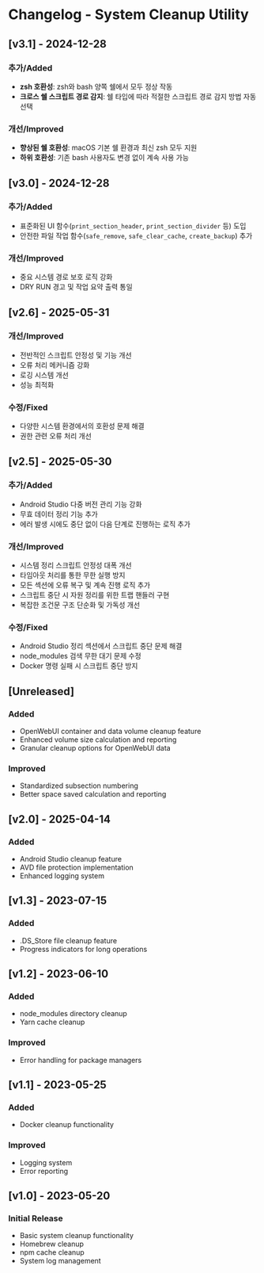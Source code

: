 # Changelog - System Cleanup Utility

## [v3.1] - 2024-12-28

### 추가/Added

- **zsh 호환성**: zsh와 bash 양쪽 쉘에서 모두 정상 작동
- **크로스 쉘 스크립트 경로 감지**: 쉘 타입에 따라 적절한 스크립트 경로 감지 방법 자동 선택

### 개선/Improved

- **향상된 쉘 호환성**: macOS 기본 쉘 환경과 최신 zsh 모두 지원
- **하위 호환성**: 기존 bash 사용자도 변경 없이 계속 사용 가능

## [v3.0] - 2024-12-28

### 추가/Added

- 표준화된 UI 함수(`print_section_header`, `print_section_divider` 등) 도입
- 안전한 파일 작업 함수(`safe_remove`, `safe_clear_cache`, `create_backup`) 추가

### 개선/Improved

- 중요 시스템 경로 보호 로직 강화
- DRY RUN 경고 및 작업 요약 출력 통일

## [v2.6] - 2025-05-31

### 개선/Improved

- 전반적인 스크립트 안정성 및 기능 개선
- 오류 처리 메커니즘 강화
- 로깅 시스템 개선
- 성능 최적화

### 수정/Fixed

- 다양한 시스템 환경에서의 호환성 문제 해결
- 권한 관련 오류 처리 개선

## [v2.5] - 2025-05-30

### 추가/Added

- Android Studio 다중 버전 관리 기능 강화
- 무효 데이터 정리 기능 추가
- 에러 발생 시에도 중단 없이 다음 단계로 진행하는 로직 추가

### 개선/Improved

- 시스템 정리 스크립트 안정성 대폭 개선
- 타임아웃 처리를 통한 무한 실행 방지
- 모든 섹션에 오류 복구 및 계속 진행 로직 추가
- 스크립트 중단 시 자원 정리를 위한 트랩 핸들러 구현
- 복잡한 조건문 구조 단순화 및 가독성 개선

### 수정/Fixed

- Android Studio 정리 섹션에서 스크립트 중단 문제 해결
- node_modules 검색 무한 대기 문제 수정
- Docker 명령 실패 시 스크립트 중단 방지

## [Unreleased]

### Added

- OpenWebUI container and data volume cleanup feature
- Enhanced volume size calculation and reporting
- Granular cleanup options for OpenWebUI data

### Improved

- Standardized subsection numbering
- Better space saved calculation and reporting

## [v2.0] - 2025-04-14

### Added

- Android Studio cleanup feature
- AVD file protection implementation
- Enhanced logging system

## [v1.3] - 2023-07-15

### Added

- .DS_Store file cleanup feature
- Progress indicators for long operations

## [v1.2] - 2023-06-10

### Added

- node_modules directory cleanup
- Yarn cache cleanup

### Improved

- Error handling for package managers

## [v1.1] - 2023-05-25

### Added

- Docker cleanup functionality

### Improved

- Logging system
- Error reporting

## [v1.0] - 2023-05-20

### Initial Release

- Basic system cleanup functionality
- Homebrew cleanup
- npm cache cleanup
- System log management
